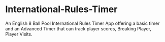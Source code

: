 # International-Rules-Timer
An English 8 Ball Pool International Rules Timer App offering a basic timer and an Advanced Timer that can track player scores, Breaking Player, Player Visits.
